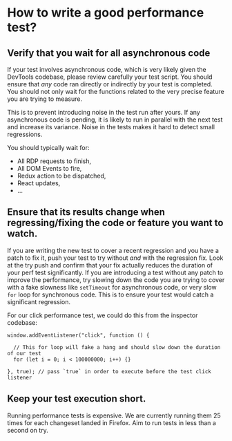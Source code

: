 # How to write a good performance test?

## Verify that you wait for all asynchronous code

If your test involves asynchronous code, which is very likely given the DevTools codebase, please review carefully your test script.
You should ensure that _any_ code ran directly or indirectly by your test is completed.
You should not only wait for the functions related to the very precise feature you are trying to measure.

This is to prevent introducing noise in the test run after yours. If any asynchronous code is pending,
it is likely to run in parallel with the next test and increase its variance.
Noise in the tests makes it hard to detect small regressions.

You should typically wait for:
* All RDP requests to finish,
* All DOM Events to fire,
* Redux action to be dispatched,
* React updates,
* ...


## Ensure that its results change when regressing/fixing the code or feature you want to watch.

If you are writing the new test to cover a recent regression and you have a patch to fix it, push your test to try without _and_ with the regression fix.
Look at the try push and confirm that your fix actually reduces the duration of your perf test significantly.
If you are introducing a test without any patch to improve the performance, try slowing down the code you are trying to cover with a fake slowness like `setTimeout` for asynchronous code, or very slow `for` loop for synchronous code. This is to ensure your test would catch a significant regression.

For our click performance test, we could do this from the inspector codebase:
```
window.addEventListener("click", function () {

  // This for loop will fake a hang and should slow down the duration of our test
  for (let i = 0; i < 100000000; i++) {}

}, true); // pass `true` in order to execute before the test click listener
```


## Keep your test execution short.

Running performance tests is expensive. We are currently running them 25 times for each changeset landed in Firefox.
Aim to run tests in less than a second on try.
